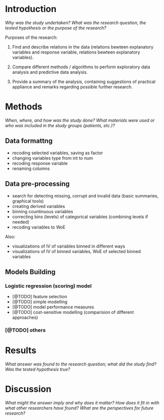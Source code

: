 

# Introduction 

*Why was the study undertaken? What was the research question, the tested hypothesis or the purpose of the research?*

Purposes of the research: 

1. Find and describe relations in the data (relations bewteen explanatory variables and response variable, relations bewteen explanatory variables). 

2. Compare different methods / algorithms to perform exploratory data analysis and predictive data analysis. 

3. Provide a summary of the analysis, containing suggestions of practical appliance and remarks regarding possible further research.  





# Methods

*When, where, and how was the study done? What materials were used or who was included in the study groups (patients, etc.)?*


## Data formattng

- recoding selected variables, saving as factor
- changing variables type from int to num
- recoding response variable
- renaming columns


## Data pre-processing 

- search for detecting missing, corrupt and invalid data (basic summaries, graphical tools)
- creating derived variables
- binning countinuous variables
- correcting bins (levels) of categorical variables (combining levels if needed)
- recoding variables to WoE

Also:

- visualizations of IV of variables binned in different ways 
- visualizations of IV of binned variables, WoE of selected binned variables 



## Models Building 

### Logistic regression (scoring) model 

- [@TODO] feature selection 
- [@TODO] simple modelling
- [@TODO] model performance measures  
- [@TODO] cost-sensitive modelling (comparision of different approaches)



### [@TODO] others 





# Results

*What answer was found to the research question; what did the study find? Was the tested hypothesis true?*





# Discussion

*What might the answer imply and why does it matter? How does it fit in with what other researchers have found? What are the perspectives for future research?*



